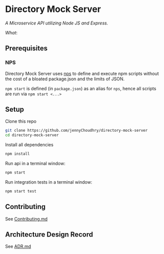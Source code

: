 # Directory Mock Server

_A Microservice API utilizing Node JS and Express._

_What_:

## Prerequisites

### NPS

Directory Mock Server uses [nps] to define and execute npm scripts without the cost of a bloated package.json and the limits of JSON.

`npm start` is defined (in `package.json`) as an alias for `nps`, hence all scripts are run via `npm start <...>`

## Setup

Clone this repo

```sh
git clone https://github.com/jennyChoudhry/directory-mock-server
cd directory-mock-server
```

Install all dependencies

```sh
npm install
```

Run api in a terminal window:

```sh
npm start
```

Run integration tests in a terminal window:

```sh
npm start test
```

## Contributing

See [Contributing.md](CONTRIBUTING.md)

## Architecture Design Record

See [ADR.md](ADR.md)

[nps]: https://github.com/kentcdodds/nps
[confluence]: https://confluence.dx.utc.com/display/CIM/Collins+IMS+Marketplace
